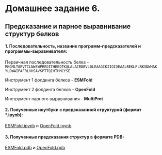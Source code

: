 # Домашнее задание 6.
## Предсказание и парное выравнивание структур белков

#### 1. Последовательность, название программ-предсказателей и программы-выравнивателя:

Первичная последовательность белка - ```MKGMLTGPVTILNWSWPREDITHEEQTKQLALAIRDEVLDLEAAGIKIIQIDEAALREKLPLRKSDWHAKYLDWAIPAFRLVHSAVKPTTQIHTHMCYSE```

Инструмент 1 фолдинга белков - **ESMFold**

Инструмент 2 фолдинга белков - **OpenFold**

Инструмент парного выравнивания - **MultiProt**

#### 2. Полученные ноутбуки с предсказанной структурой (формат *.ipynb):

[ESMFold.ipynb](/ESMFold.ipynb) и [OpenFold.ipynb](/OpenFold.ipynb)

#### 3. Полученные предсказания структур в формате PDB:

[ESMFold.pdb](/ESMFold_result/ptm0.747_r3_default.pdb) и [OpenFold.pdb](/OpenFold_result/best_xxx.pdb)
